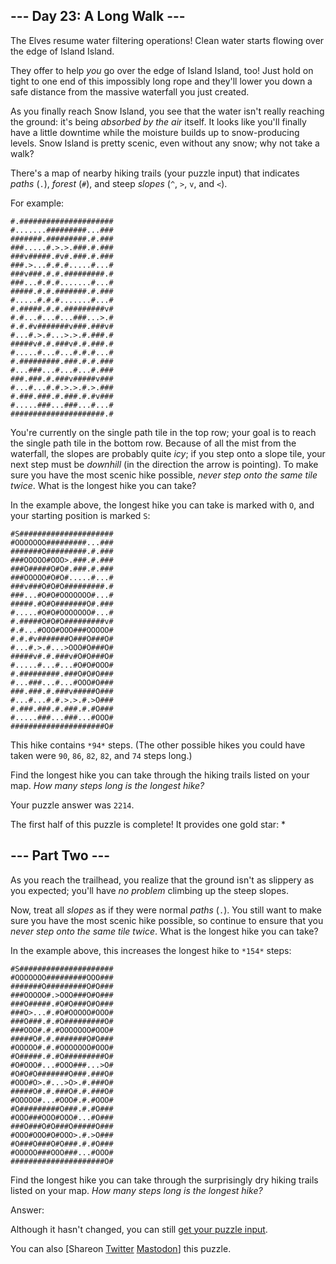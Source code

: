 \--- Day 23: A Long Walk ---
----------

The Elves resume water filtering operations! Clean water starts flowing over the edge of Island Island.

They offer to help *you* go over the edge of Island Island, too! Just hold on tight to one end of this impossibly long rope and they'll lower you down a safe distance from the massive waterfall you just created.

As you finally reach Snow Island, you see that the water isn't really reaching the ground: it's being *absorbed by the air* itself. It looks like you'll finally have a little downtime while the moisture builds up to snow-producing levels. Snow Island is pretty scenic, even without any snow; why not take a walk?

There's a map of nearby hiking trails (your puzzle input) that indicates *paths* (`.`), *forest* (`#`), and steep *slopes* (`^`, `>`, `v`, and `<`).

For example:

```
#.#####################
#.......#########...###
#######.#########.#.###
###.....#.>.>.###.#.###
###v#####.#v#.###.#.###
###.>...#.#.#.....#...#
###v###.#.#.#########.#
###...#.#.#.......#...#
#####.#.#.#######.#.###
#.....#.#.#.......#...#
#.#####.#.#.#########v#
#.#...#...#...###...>.#
#.#.#v#######v###.###v#
#...#.>.#...>.>.#.###.#
#####v#.#.###v#.#.###.#
#.....#...#...#.#.#...#
#.#########.###.#.#.###
#...###...#...#...#.###
###.###.#.###v#####v###
#...#...#.#.>.>.#.>.###
#.###.###.#.###.#.#v###
#.....###...###...#...#
#####################.#

```

You're currently on the single path tile in the top row; your goal is to reach the single path tile in the bottom row. Because of all the mist from the waterfall, the slopes are probably quite *icy*; if you step onto a slope tile, your next step must be *downhill* (in the direction the arrow is pointing). To make sure you have the most scenic hike possible, *never step onto the same tile twice*. What is the longest hike you can take?

In the example above, the longest hike you can take is marked with `O`, and your starting position is marked `S`:

```
#S#####################
#OOOOOOO#########...###
#######O#########.#.###
###OOOOO#OOO>.###.#.###
###O#####O#O#.###.#.###
###OOOOO#O#O#.....#...#
###v###O#O#O#########.#
###...#O#O#OOOOOOO#...#
#####.#O#O#######O#.###
#.....#O#O#OOOOOOO#...#
#.#####O#O#O#########v#
#.#...#OOO#OOO###OOOOO#
#.#.#v#######O###O###O#
#...#.>.#...>OOO#O###O#
#####v#.#.###v#O#O###O#
#.....#...#...#O#O#OOO#
#.#########.###O#O#O###
#...###...#...#OOO#O###
###.###.#.###v#####O###
#...#...#.#.>.>.#.>O###
#.###.###.#.###.#.#O###
#.....###...###...#OOO#
#####################O#

```

This hike contains `*94*` steps. (The other possible hikes you could have taken were `90`, `86`, `82`, `82`, and `74` steps long.)

Find the longest hike you can take through the hiking trails listed on your map. *How many steps long is the longest hike?*

Your puzzle answer was `2214`.

The first half of this puzzle is complete! It provides one gold star: \*

\--- Part Two ---
----------

As you reach the trailhead, you realize that the ground isn't as slippery as you expected; you'll have *no problem* climbing up the steep slopes.

Now, treat all *slopes* as if they were normal *paths* (`.`). You still want to make sure you have the most scenic hike possible, so continue to ensure that you *never step onto the same tile twice*. What is the longest hike you can take?

In the example above, this increases the longest hike to `*154*` steps:

```
#S#####################
#OOOOOOO#########OOO###
#######O#########O#O###
###OOOOO#.>OOO###O#O###
###O#####.#O#O###O#O###
###O>...#.#O#OOOOO#OOO#
###O###.#.#O#########O#
###OOO#.#.#OOOOOOO#OOO#
#####O#.#.#######O#O###
#OOOOO#.#.#OOOOOOO#OOO#
#O#####.#.#O#########O#
#O#OOO#...#OOO###...>O#
#O#O#O#######O###.###O#
#OOO#O>.#...>O>.#.###O#
#####O#.#.###O#.#.###O#
#OOOOO#...#OOO#.#.#OOO#
#O#########O###.#.#O###
#OOO###OOO#OOO#...#O###
###O###O#O###O#####O###
#OOO#OOO#O#OOO>.#.>O###
#O###O###O#O###.#.#O###
#OOOOO###OOO###...#OOO#
#####################O#

```

Find the longest hike you can take through the surprisingly dry hiking trails listed on your map. *How many steps long is the longest hike?*

Answer:

Although it hasn't changed, you can still [get your puzzle input](23/input).

You can also [Shareon [Twitter](https://twitter.com/intent/tweet?text=I%27ve+completed+Part+One+of+%22A+Long+Walk%22+%2D+Day+23+%2D+Advent+of+Code+2023&url=https%3A%2F%2Fadventofcode%2Ecom%2F2023%2Fday%2F23&related=ericwastl&hashtags=AdventOfCode) [Mastodon](javascript:void(0);)] this puzzle.